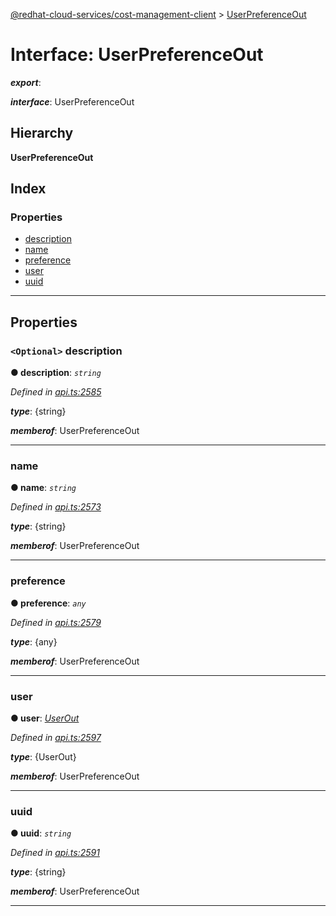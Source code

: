 [@redhat-cloud-services/cost-management-client](../README.md) > [UserPreferenceOut](../interfaces/userpreferenceout.md)

# Interface: UserPreferenceOut

*__export__*: 

*__interface__*: UserPreferenceOut

## Hierarchy

**UserPreferenceOut**

## Index

### Properties

* [description](userpreferenceout.md#description)
* [name](userpreferenceout.md#name)
* [preference](userpreferenceout.md#preference)
* [user](userpreferenceout.md#user)
* [uuid](userpreferenceout.md#uuid)

---

## Properties

<a id="description"></a>

### `<Optional>` description

**● description**: *`string`*

*Defined in [api.ts:2585](https://github.com/rvsia/javascript-clients/blob/master/packages/cost-management/api.ts#L2585)*

*__type__*: {string}

*__memberof__*: UserPreferenceOut

___
<a id="name"></a>

###  name

**● name**: *`string`*

*Defined in [api.ts:2573](https://github.com/rvsia/javascript-clients/blob/master/packages/cost-management/api.ts#L2573)*

*__type__*: {string}

*__memberof__*: UserPreferenceOut

___
<a id="preference"></a>

###  preference

**● preference**: *`any`*

*Defined in [api.ts:2579](https://github.com/rvsia/javascript-clients/blob/master/packages/cost-management/api.ts#L2579)*

*__type__*: {any}

*__memberof__*: UserPreferenceOut

___
<a id="user"></a>

###  user

**● user**: *[UserOut](userout.md)*

*Defined in [api.ts:2597](https://github.com/rvsia/javascript-clients/blob/master/packages/cost-management/api.ts#L2597)*

*__type__*: {UserOut}

*__memberof__*: UserPreferenceOut

___
<a id="uuid"></a>

###  uuid

**● uuid**: *`string`*

*Defined in [api.ts:2591](https://github.com/rvsia/javascript-clients/blob/master/packages/cost-management/api.ts#L2591)*

*__type__*: {string}

*__memberof__*: UserPreferenceOut

___

